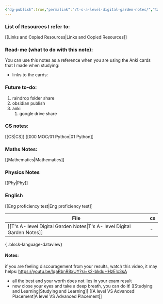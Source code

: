 ```yaml
---
{"dg-publish":true,"permalink":"/t-s-a-level-digital-garden-notes/","tags":["gardenEntry"]}
---
```



### List of Resources I refer to: 
[[Links and Copied Resources\|Links and Copied Resources]]


### Read-me (what to do with this note):
You can use this notes as a reference when you are using the Anki cards that I made when studying: 
- links to the cards: 

### Future to-do:
1. raindrop folder share
2. obsidian publish
3. anki
	1. google drive share

### CS notes:
[[CS\|CS]]
[[000 MOC/01 Python\|01 Python]]

### Maths Notes:
[[Mathematics\|Mathematics]]

### Physics Notes
[[Phy\|Phy]]

### English
[[Eng proficiency test\|Eng proficiency test]]

| File                                                                        | cs |
| --------------------------------------------------------------------------- | -- |
| [[T's A- level Digital Garden Notes\|T's A- level Digital Garden Notes]] | \- |

{ .block-language-dataview}


#### Notes:
if you are feeling discouragement from your results, watch this video, it may helps:
https://youtu.be/lqaRbnR8xUY?si=k2-bkduHHzElc3sA

- all the best and your worth does not lies in your exam result
- now close your eyes and take a deep breath, you can do it!
[[Studying and Learning\|Studying and Learning]]
[[A level VS Advanced Placement\|A level VS Advanced Placement]]
